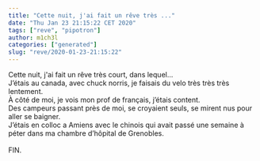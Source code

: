 ```yaml
---
title: "Cette nuit, j'ai fait un rêve très ..."
date: "Thu Jan 23 21:15:22 CET 2020"
tags: ["reve", "pipotron"]
author: m1ch3l
categories: ["generated"]
slug: "reve/2020-01-23-21:15:22"
---
```


Cette nuit, j'ai fait un rêve très court, dans lequel...<br>
J’étais au canada, avec chuck norris, je faisais du velo très très très lentement.<br>
À côté de moi, je vois mon prof de français, j’étais content.<br>
Des campeurs passant près de moi, se croyaient seuls, se mirent nus pour aller se baigner.<br>
J’étais en colloc a Amiens avec le chinois qui avait passé une semaine à péter dans ma chambre d’hôpital de Grenobles.<br>
<br>
FIN.<br>
<br>
